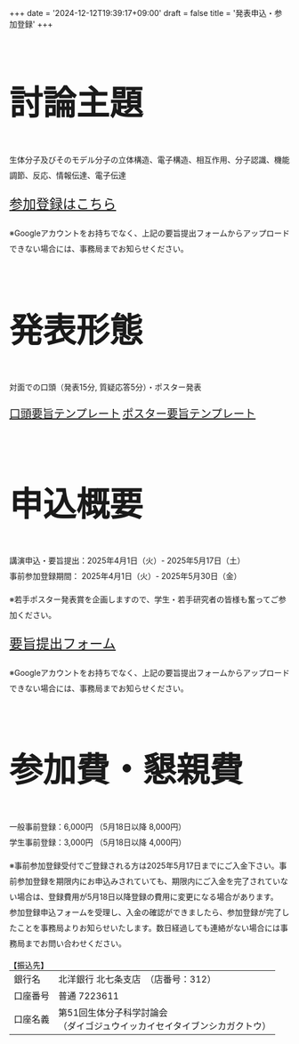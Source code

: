 +++
date = '2024-12-12T19:39:17+09:00'
draft = false
title = '発表申込・参加登録'
+++
<style>
    .btn-template-primary {
        margin-top, margin-bottom: 30px;
    }
</style>

<div class="col-md-12">
    <div class="heading text-center" style="font-size: 30pt;">
        <h2>討論主題</h2>
    </div>
    <div class="lead text-center" style="line-height: 2">
        <p>生体分子及びそのモデル分子の立体構造、電子構造、相互作用、分子認識、機能調節、反応、情報伝達、電子伝達</p>
        <p><a href="https://forms.gle/yGa1bEoRnMAMTzDYA" class="btn btn-template-primary" style="font-size: 24px">参加登録はこちら</a></p>
        <p class="text-primary text-center text-large">※Googleアカウントをお持ちでなく、上記の要旨提出フォームからアップロードできない場合には、事務局までお知らせください。</p>
    </div>
</div>

<div class="col-md-12">
    <div class="heading text-center" style="font-size: 30pt;">
        <h2>発表形態</h2>
    </div>
    <div class="lead text-center" style="line-height: 2">
        <p>対面での口頭（発表15分, 質疑応答5分）・ポスター発表</p>
        <p>
            <a href="https://drive.google.com/file/d/1sUv5yqLw5SIUMvlRqJzw9GSho274DS4F/view?usp=sharing" class="btn btn-template-primary" style="font-size: 20px; display: inline-block; margin-bottom: 10px;">口頭要旨テンプレート</a>
            <a href="https://drive.google.com/file/d/1sCjJfphX4Fw8qu30TWLkJTEmFKwriRAC/view?usp=sharing" class="btn btn-template-primary" style="font-size: 20px; display: inline-block; margin-bottom: 10px;">ポスター要旨テンプレート</a>
        </p>
    </div>
</div>

<div class="col-md-12">
    <div class="heading text-center" style="font-size: 30pt;">
        <h2>申込概要</h2>
    </div>
    <div class="lead text-center" style="line-height: 2">
        <p>講演申込・要旨提出：2025年4月1日（火）- 2025年5月17日（土）<br>
            事前参加登録期間：  2025年4月1日（火）- 2025年5月30日（金）</p>
        <p class="text-primary text-center text-large">※若手ポスター発表賞を企画しますので、学生・若手研究者の皆様も奮ってご参加ください。</p>
        <p><a href="" class="btn btn-template-primary" style="font-size: 24px">要旨提出フォーム</a></p>
        <p class="text-primary text-center text-large">※Googleアカウントをお持ちでなく、上記の要旨提出フォームからアップロードできない場合には、事務局までお知らせください。</p>
    </div>
</div>

<div class="col-md-12">
    <div class="heading text-center" style="font-size: 30pt;">
        <h2>参加費・懇親費</h2>
    </div>
    <div class="lead text-center" style="line-height: 2">
    <p>一般事前登録：6,000円  （5月18日以降 8,000円）<br>学生事前登録：3,000円  （5月18日以降 4,000円）</p>
    <p class="text-primary text-center text-large">※事前参加登録受付でご登録される方は2025年5月17日までにご入金下さい。事前参加登録を期限内にお申込みされていても、期限内にご入金を完了されていない場合は、登録費用が5月18日以降登録の費用に変更になる場合があります。<br>参加登録申込フォームを受理し、入金の確認ができましたら、参加登録が完了したことを事務局よりお知らせいたします。数日経過しても連絡がない場合には事務局までお問い合わせください。</p>
    </div>
    <div class="lead text-primary text-center" style="color:black">【振込先】</div>
    <div class="text-large text-center">
    <table class="table table-bordered" style="max-width: 600px; width: 100%; margin: 0 auto; margin-bottom: 30px">
        <tr>
            <td>銀行名 </td>
            <td>北洋銀行 北七条支店　（店番号：312）</td>
        </tr>
        <tr>
            <td style="vertical-align: middle">口座番号  </td>
            <td style="vertical-align: middle">普通 7223611</td>
        </tr>
        <tr>
            <td style="vertical-align: middle">口座名義  </td>
            <td style="vertical-align: middle">第51回生体分子科学討論会<br>（ダイゴジュウイッカイセイタイブンシカガクトウ）</td>
        </tr>
    </table>
    </div>
</div>

<script>
document.querySelectorAll('.dropdown').forEach(el => {
    if (el.querySelector('a').innerHTML.trim() === "発表申込・参加登録") {
        el.classList.add("active");
    }
});
</script>